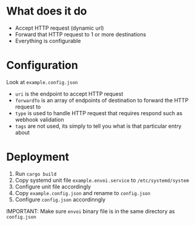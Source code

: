 # What does it do
- Accept HTTP request (dynamic url)
- Forward that HTTP request to 1 or more destinations
- Everything is configurable

# Configuration
Look at `example.config.json`
- `uri` is the endpoint to accept HTTP request
- `forwardTo` is an array of endpoints of destination to forward the HTTP request to
- `type` is used to handle HTTP request that requires respond such as webhook validation
- `tags` are not used, its simply to tell you what is that particular entry about

# Deployment
1. Run `cargo build`
2. Copy systemd unit file `example.envoi.service` to `/etc/systemd/system`
3. Configure unit file accordingly
4. Copy `example.config.json` and rename to `config.json`
5. Configure `config.json` accordinngly

IMPORTANT: Make sure `envoi` binary file is in the same directory as `config.json`